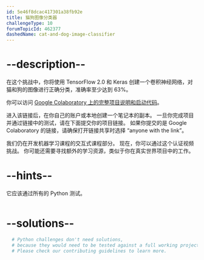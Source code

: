 ```yaml
---
id: 5e46f8dcac417301a38fb92e
title: 猫狗图像分类器
challengeType: 10
forumTopicId: 462377
dashedName: cat-and-dog-image-classifier
---
```


# --description--

在这个挑战中，你将使用 TensorFlow 2.0 和 Keras 创建一个卷积神经网络，对猫和狗的图像进行正确分类，准确率至少达到 63%。

你可以访问 [Google Colaboratory 上的完整项目说明和启动代码](https://colab.research.google.com/github/freeCodeCamp/boilerplate-cat-and-dog-image-classifier/blob/master/fcc_cat_dog.ipynb)。

进入该链接后，在你自己的账户或本地创建一个笔记本的副本。 一旦你完成项目并通过链接中的测试，请在下面提交你的项目链接。 如果你提交的是 Google Colaboratory 的链接，请确保打开链接共享时选择 “anyone with the link”。

我们仍在开发机器学习课程的交互式课程部分。 现在，你可以通过这个认证视频挑战。 你可能还需要寻找额外的学习资源，类似于你在真实世界项目中的工作。

# --hints--

它应该通过所有的 Python 测试。

```js

```

# --solutions--

```py
  # Python challenges don't need solutions,
  # because they would need to be tested against a full working project.
  # Please check our contributing guidelines to learn more.
```
